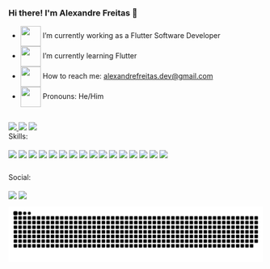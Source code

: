 ### Hi there! I'm Alexandre Freitas 👋

- <img align="center" height="40cm" width="40cm" src='https://media4.giphy.com/media/iIGT8Y1rOYhBpdHh1C/giphy.gif?cid=790b7611a8798a012c8d8a51065173a84bc2fc418ac8c906&rid=giphy.gif&ct=s'> I’m currently working as a Flutter Software Developer
- <img align="center" height="40cm" width="40cm" src='https://media2.giphy.com/media/XSmHWLpvdycR6xukzC/giphy.gif?cid=790b7611972af6f95f0d7cd5d81ecadc613a53d9c66ae1a2&rid=giphy.gif&ct=s'> I’m currently learning Flutter
- <img align="center" height="40cm" width="40cm" src='https://media2.giphy.com/media/WHziLihWq2nxOSPsSq/giphy.gif?cid=790b7611296a2ccd69273f13abc433a4d27c4cfc2ca7f489&rid=giphy.gif&ct=s'> How to reach me: alexandrefreitas.dev@gmail.com
- <img align="center" height="40cm" width="40cm" src='https://31.media.tumblr.com/088786d466c3a315d6043b8e59d96770/tumblr_msu2ojWkqz1scncwdo1_500.gif'> Pronouns: He/Him

##

<div>
  <a href="https://github.com/xandefreitas">
    <img height="180cm" src="https://github-readme-stats.vercel.app/api/top-langs/?username=xandefreitas&layout=compact&langs_count=8&theme=gruvbox"/img>
    </a>
    <img height="180cm" src="https://mir-s3-cdn-cf.behance.net/project_modules/disp/32a56723434921.56323323e9cf9.gif">
    <img height="180cm" src="https://github-readme-stats.vercel.app/api?username=xandefreitas&count_private=true&show_icons=true&theme=gruvbox"/img>
</div>
<div> 
    Skills:
  </div> 
<div style ="display: inline_block"><br>
  <img align="center" src='https://img.shields.io/badge/Flutter-02569B?style=for-the-badge&logo=flutter&logoColor=white'>
  <img align="center" src='https://img.shields.io/badge/Dart-0175C2?style=for-the-badge&logo=dart&logoColor=white'>
  <img align="center" src='https://img.shields.io/badge/firebase-ffca28?style=for-the-badge&logo=firebase&logoColor=black'>
  <img align="center" src='https://img.shields.io/badge/Postman-FF6C37?style=for-the-badge&logo=Postman&logoColor=white'>
  <img align="center" src='https://img.shields.io/badge/Insomnia-5849be?style=for-the-badge&logo=Insomnia&logoColor=white'>
  <img align="center" src='https://img.shields.io/badge/Jira-0052CC?style=for-the-badge&logo=Jira&logoColor=white'>
  <img align="center" src='https://img.shields.io/badge/Figma-F24E1E?style=for-the-badge&logo=figma&logoColor=white'>
  <img align="center" src='https://img.shields.io/badge/Visual_Studio_Code-0078D4?style=for-the-badge&logo=visual%20studio%20code&logoColor=white'>
  <img align="center" src='https://img.shields.io/badge/Android_Studio-3DDC84?style=for-the-badge&logo=android-studio&logoColor=white'>
  <img align="center" src='https://img.shields.io/badge/Xcode-007ACC?style=for-the-badge&logo=Xcode&logoColor=white'>
  <img align="center" src='https://img.shields.io/badge/C%23-239120?style=for-the-badge&logo=c-sharp&logoColor=white'>
  <img align="center" src='https://img.shields.io/badge/Swift-FA7343?style=for-the-badge&logo=swift&logoColor=white'>
  <img align="center" src='https://img.shields.io/badge/Kotlin-0095D5?&style=for-the-badge&logo=kotlin&logoColor=white'>
  <img align="center" src='https://img.shields.io/badge/GitHub-100000?style=for-the-badge&logo=github&logoColor=white'>
  <img align="center" src='https://img.shields.io/badge/GitLab-330F63?style=for-the-badge&logo=gitlab&logoColor=white'>
  <img align="center" src='https://img.shields.io/badge/Unity-100000?style=for-the-badge&logo=unity&logoColor=white'>
  </div>
  
  ##
  </div>
<div> 
    Social:
  </div>
  
<div style ="display: inline_block"><br>
   <a href="https://www.linkedin.com/in/alexandre-freitas-06b456182/" target="_blank"><img align="center" src="https://img.shields.io/badge/LinkedIn-0077B5?style=for-the-badge&logo=linkedin&logoColor=white" target"_blank"></a>
   <a href="mailto:alexandrefreitas.dev@gmail.com" target="_blank"><img align="center" src="https://img.shields.io/badge/Gmail-D14836?style=for-the-badge&logo=gmail&logoColor=white" target"_blank"></a>
  </div>
  
  ![Snake animation](https://github.com/xandefreitas/xandefreitas/blob/output/github-contribution-grid-snake.svg)


  
